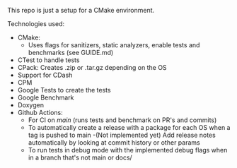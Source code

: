 This repo is just a setup for a CMake environment.

Technologies used: 
- CMake:
  - Uses flags for sanitizers, static analyzers, enable tests and benchmarks (see GUIDE.md)
- CTest to handle tests
- CPack: Creates .zip or .tar.gz depending on the OS
- Support for CDash
- CPM
- Google Tests to create the tests
- Google Benchmark
- Doxygen
- Github Actions:
  - For CI on *main* (runs tests and benchmark on PR's and commits)
  - To automatically create a release with a package for each OS when a tag is pushed to main
  -(Not implemented yet) Add release notes automatically by looking at commit history or other params
  - To run tests in debug mode with the implemented debug flags when in a branch that's not main or docs/
